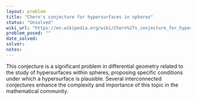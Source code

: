 ```yaml
---
layout: problem
title: "Chern's conjecture for hypersurfaces in spheres"
status: "Unsolved"
wiki_url: "https://en.wikipedia.org/wiki/Chern%27s_conjecture_for_hypersurfaces_in_spheres"
problem_posed: ""
date_solved:
solver:
notes:
---
```

This conjecture is a significant problem in differential geometry related to the study of hypersurfaces within spheres, proposing specific conditions under which a hypersurface is plausible. Several interconnected conjectures enhance the complexity and importance of this topic in the mathematical community.